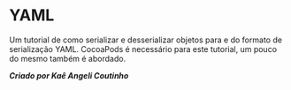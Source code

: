 # YAML

Um tutorial de como serializar e desserializar objetos para e do formato de serialização YAML. CocoaPods é necessário para este tutorial, um pouco do mesmo também é abordado.

**_Criado por Kaê Angeli Coutinho_**
